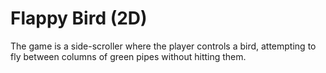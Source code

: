 # Flappy Bird (2D)
The game is a side-scroller where the player controls a bird, attempting to fly between columns of green pipes without hitting them.

